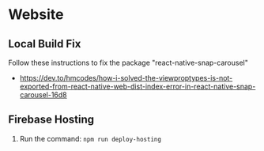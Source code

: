 # Website

## Local Build Fix

Follow these instructions to fix the package "react-native-snap-carousel"
- https://dev.to/hmcodes/how-i-solved-the-viewproptypes-is-not-exported-from-react-native-web-dist-index-error-in-react-native-snap-carousel-16d8

## Firebase Hosting

1. Run the command: ```npm run deploy-hosting```
